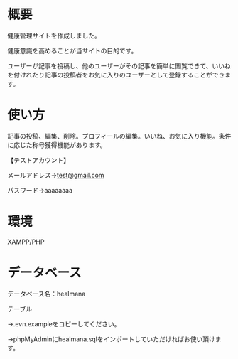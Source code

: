 # 概要
健康管理サイトを作成しました。

健康意識を高めることが当サイトの目的です。

ユーザーが記事を投稿し、他のユーザーがその記事を簡単に閲覧できて、いいねを付けれたり記事の投稿者をお気に入りのユーザーとして登録することができます。

# 使い方
記事の投稿、編集、削除。プロフィールの編集。いいね、お気に入り機能。条件に応じた称号獲得機能があります。

【テストアカウント】

メールアドレス→test@gmail.com

パスワード→aaaaaaaa

# 環境
XAMPP/PHP

# データベース
データベース名：healmana

テーブル

→.evn.exampleをコピーしてください。

→phpMyAdminにhealmana.sqlをインポートしていただければお使い頂けます。
